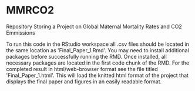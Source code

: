 # MMRCO2
Repository Storing a Project on Global Maternal Mortality Rates and CO2 Emmissions

To run this code in the RStudio workspace all .csv files should be located in the same location as 'Final_Paper_1.Rmd'. You may need to install additional packages before successfully running the RMD. Once installed, all necessary packages are located in the first code chunk of the RMD. For the completed result in html/web-browser format see the file titled 'Final_Paper_1.html'. This will load the knitted html format of the project that displays the final paper and figures in an easily readable format.
